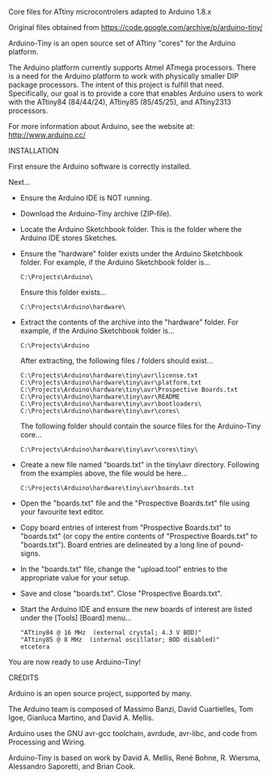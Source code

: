 Core files for ATtiny microcontrolers adapted to Arduino 1.8.x

Original files obtained from https://code.google.com/archive/p/arduino-tiny/

Arduino-Tiny is an open source set of ATtiny "cores" for the Arduino platform.

The Arduino platform currently supports Atmel ATmega processors. There is a need
for the Arduino platform to work with physically smaller DIP package processors.
The intent of this project is fulfill that need. Specifically, our goal is to
provide a core that enables Arduino users to work with the ATtiny84 (84/44/24),
ATtiny85 (85/45/25), and ATtiny2313 processors.

For more information about Arduino, see the website at: http://www.arduino.cc/


INSTALLATION

First ensure the Arduino software is correctly installed.

Next...

* Ensure the Arduino IDE is NOT running.

* Download the Arduino-Tiny archive (ZIP-file).

* Locate the Arduino Sketchbook folder.  This is the folder where the Arduino 
  IDE stores Sketches.

* Ensure the "hardware" folder exists under the Arduino Sketchbook folder.  For
  example, if the Arduino Sketchbook folder is...

      C:\Projects\Arduino\

  Ensure this folder exists...

      C:\Projects\Arduino\hardware\

* Extract the contents of the archive into the "hardware" folder.  For example,
  if the Arduino Sketchbook folder is...

      C:\Projects\Arduino

  After extracting, the following files / folders should exist...

      C:\Projects\Arduino\hardware\tiny\avr\license.txt
      C:\Projects\Arduino\hardware\tiny\avr\platform.txt
      C:\Projects\Arduino\hardware\tiny\avr\Prospective Boards.txt
      C:\Projects\Arduino\hardware\tiny\avr\README
      C:\Projects\Arduino\hardware\tiny\avr\bootloaders\
      C:\Projects\Arduino\hardware\tiny\avr\cores\

  The following folder should contain the source files for the Arduino-Tiny
  core...

      C:\Projects\Arduino\hardware\tiny\avr\cores\tiny\

* Create a new file named "boards.txt" in the tiny\avr directory.  Following 
  from the examples above, the file would be here...

      C:\Projects\Arduino\hardware\tiny\avr\boards.txt

* Open the "boards.txt" file and the "Prospective Boards.txt" file using your
  favourite text editor.

* Copy board entries of interest from "Prospective Boards.txt" to "boards.txt"
  (or copy the entire contents of "Prospective Boards.txt" to "boards.txt").
  Board entries are delineated by a long line of pound-signs.

* In the "boards.txt" file, change the "upload.tool" entries to the
  appropriate value for your setup.

* Save and close "boards.txt".  Close "Prospective Boards.txt".

* Start the Arduino IDE and ensure the new boards of interest are listed under
  the [Tools] [Board] menu...

      "ATtiny84 @ 16 MHz  (external crystal; 4.3 V BOD)"
      "ATtiny85 @ 8 MHz  (internal oscillator; BOD disabled)"
      etcetera

You are now ready to use Arduino-Tiny!


CREDITS

Arduino is an open source project, supported by many.

The Arduino team is composed of Massimo Banzi, David Cuartielles, Tom Igoe,
Gianluca Martino, and David A. Mellis.

Arduino uses the GNU avr-gcc toolchain, avrdude, avr-libc, and code from
Processing and Wiring.

Arduino-Tiny is based on work by David A. Mellis, René Bohne, R. Wiersma,
Alessandro Saporetti, and Brian Cook.
